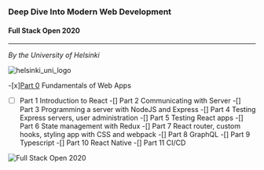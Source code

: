 ### Deep Dive Into Modern Web Development
#### Full Stack Open 2020

---
_By the University of Helsinki_

![helsinki_uni_logo](https://fullstackopen.com/static/uoh_centre-3689cf9983a2ebc8089c8f078a9c4769.svg)

-[x][Part 0](part0_fundamentals) Fundamentals of Web Apps
- [ ] Part 1 Introduction to React
-[] Part 2 Communicating with Server
-[] Part 3 Programming a server with NodeJS and Express
-[] Part 4 Testing Express servers, user administration
-[] Part 5 Testing React apps
-[] Part 6 State management with Redux
-[] Part 7 React router, custom hooks, styling app with CSS and webpack
-[] Part 8 GraphQL
-[] Part 9 Typescript
-[] Part 10 React Native
-[] Part 11 CI/CD



![Full Stack Open 2020](https://blog.zhenkai.xyz/wp-content/uploads/2020/03/fullstackopenlogo.png)

